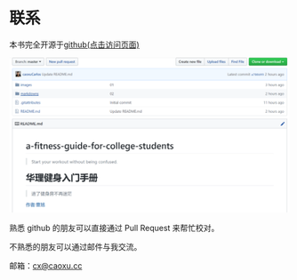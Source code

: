 # 联系

本书完全开源于[github(点击访问页面)](https://github.com/caoxuCarlos/a-fitness-guide-for-college-students)



![](https://github.com/caoxuCarlos/a-fitness-guide-for-college-students/blob/master/images/GitHubpage.png?raw=true)



熟悉 github 的朋友可以直接通过 Pull Request 来帮忙校对。

不熟悉的朋友可以通过邮件与我交流。

邮箱：cx@caoxu.cc